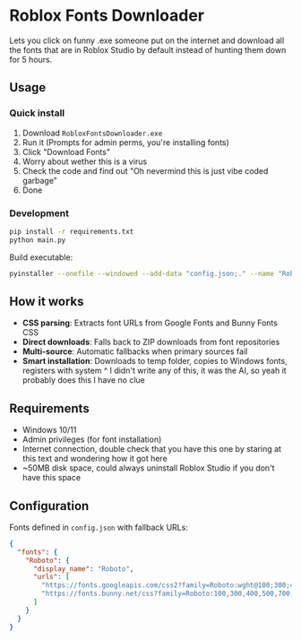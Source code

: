 # Roblox Fonts Downloader

Lets you click on funny .exe someone put on the internet and download all the fonts that are in Roblox Studio by default instead of hunting them down for 5 hours.

## Usage

### Quick install

1. Download `RobloxFontsDownloader.exe`
2. Run it (Prompts for admin perms, you're installing fonts)
3. Click "Download Fonts"
4. Worry about wether this is a virus
5. Check the code and find out "Oh nevermind this is just vibe coded garbage"
6. Done

### Development

```bash
pip install -r requirements.txt
python main.py
```

Build executable:

```bash
pyinstaller --onefile --windowed --add-data "config.json;." --name "RobloxFontsDownloader" main.py
```

## How it works

- **CSS parsing**: Extracts font URLs from Google Fonts and Bunny Fonts CSS
- **Direct downloads**: Falls back to ZIP downloads from font repositories
- **Multi-source**: Automatic fallbacks when primary sources fail
- **Smart installation**: Downloads to temp folder, copies to Windows fonts, registers with system
  ^ I didn't write any of this, it was the AI, so yeah it probably does this I have no clue

## Requirements

- Windows 10/11
- Admin privileges (for font installation)
- Internet connection, double check that you have this one by staring at this text and wondering how it got here
- ~50MB disk space, could always uninstall Roblox Studio if you don't have this space

## Configuration

Fonts defined in `config.json` with fallback URLs:

```json
{
  "fonts": {
    "Roboto": {
      "display_name": "Roboto",
      "urls": [
        "https://fonts.googleapis.com/css2?family=Roboto:wght@100;300;400;500;700;900",
        "https://fonts.bunny.net/css?family=Roboto:100,300,400,500,700,900"
      ]
    }
  }
}
```
